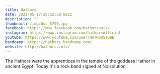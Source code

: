 ```yaml
---
title: Hathors
date: 2021-05-17T20:52:58.882Z
description: ""
thumbnail: /img/dsc_5790.jpg
facebook: https://www.facebook.com/hathorsnoise
instagram: https://www.instagram.com/hathorsofficial
youtube: https://www.youtube.com/user/HATHORSTUBE
bandcamp: https://hathors.bandcamp.com/
website: http://hathors.info/
---
```

The Hathors were the apprentices in the temple of the goddess Hathor in ancient Egypt. Today it's a rock band signed at Noisolution